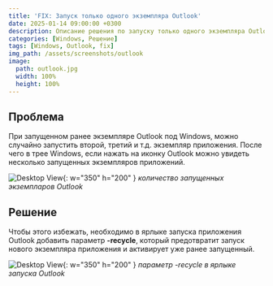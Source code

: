 ```yaml
---
title: 'FIX: Запуск только одного экземпляра Outlook'
date: 2025-01-14 09:00:00 +0300
description: Описание решения по запуску только одного экземпляра Outlook на Windows
categories: [Windows, Решение]
tags: [Windows, Outlook, fix]
img_path: /assets/screenshots/outlook
image:
  path: outlook.jpg
  width: 100%
  height: 100%
---
```


## Проблема

При запущенном ранее экземпляре Outlook под Windows, можно случайно запустить второй, третий и т.д. экземпляр приложения. После чего в трее Windows, если нажать на иконку Outlook можно увидеть несколько запущенных экземпляров приложений.

![Desktop View](outlook-any-instance.jpg){: w="350" h="200" }
_количество запущенных экземпларов Outlook_

## Решение

Чтобы этого избежать, необходимо в ярлыке запуска приложения Outlook добавить параметр **-recycle**, который предотвратит запуск нового экземпляра приложения и активирует уже ранее запущенный.

![Desktop View](outlook-shortcut.jpg){: w="350" h="200" }
_параметр -recycle в ярлыке запуска Outlook_